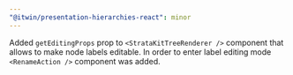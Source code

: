 ```yaml
---
"@itwin/presentation-hierarchies-react": minor
---
```


Added `getEditingProps` prop to `<StrataKitTreeRenderer />` component that allows to make node labels editable. In order to enter label editing mode `<RenameAction />` component was added.
